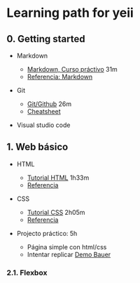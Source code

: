 # Learning path for yeii

## 0. Getting started

- Markdown
  - [Markdown, Curso práctivo](https://youtu.be/oxaH9CFpeEE) 31m
  - [Referencia: Markdown](https://docs.github.com/es/github/writing-on-github/getting-started-with-writing-and-formatting-on-github/basic-writing-and-formatting-syntax)
  
- Git
  - [Git/Github](https://youtu.be/hWglK8nWh60) 26m
  - [Cheatsheet](https://training.github.com/downloads/es_ES/github-git-cheat-sheet.pdf)

- Visual studio code

## 1. Web básico

- HTML
  - [Tutorial HTML](https://youtu.be/watch?v=MJkdaVFHrto) 1h33m
  - [Referencia](https://developer.mozilla.org/es/docs/Web/HTML/Element)

- CSS
  - [Tutorial CSS](https://youtu.be/watch?v=wZniZEbPAzk) 2h05m
  - [Referencia](https://www.w3bai.com/es/cssref/default.html)
  
- Projecto práctico: 5h
  - Página simple con html/css
  - Intentar replicar [Demo Bauer](https://demo.bauer-ec.de/)

### 2.1. Flexbox
